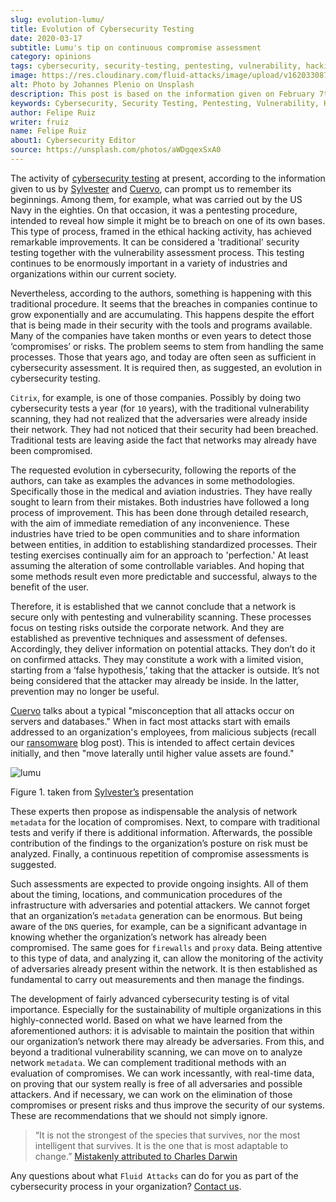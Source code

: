```yaml
---
slug: evolution-lumu/
title: Evolution of Cybersecurity Testing
date: 2020-03-17
subtitle: Lumu's tip on continuous compromise assessment
category: opinions
tags: cybersecurity, security-testing, pentesting, vulnerability, hacking, business
image: https://res.cloudinary.com/fluid-attacks/image/upload/v1620330870/blog/evolution-lumu/cover_s2kww9.webp
alt: Photo by Johannes Plenio on Unsplash
description: This post is based on the information given on February 7th by Sylvester, from Lumu, in his webinar 'Cybersecurity Testing Limitations & How to Overcome Them.'
keywords: Cybersecurity, Security Testing, Pentesting, Vulnerability, Hacking, Business, Ethical Hacking, Pentesting
author: Felipe Ruiz
writer: fruiz
name: Felipe Ruiz
about1: Cybersecurity Editor
source: https://unsplash.com/photos/aWDgqexSxA0
---
```


The activity of [cybersecurity testing](../../solutions/security-testing/)
at present,
according to the information
given to us by [Sylvester](https://www.youtube.com/watch?time_continue=1&v=rc8-0LV4tlU&feature=emb_logo)
and [Cuervo](https://lumu.io/wp-content/uploads/2019/10/en_wp_itstesting.pdf),
can prompt us to remember its beginnings. Among them, for example, what
was carried out by the US Navy in the eighties. On that occasion, it was
a pentesting procedure, intended to reveal how simple it might be to
breach on one of its own bases. This type of process, framed in the
ethical hacking activity, has achieved remarkable improvements. It can
be considered a 'traditional' security testing together with the
vulnerability assessment process. This testing continues to be
enormously important in a variety of industries and organizations within
our current society.

Nevertheless, according to the authors, something is happening with this
traditional procedure. It seems that the breaches in companies continue
to grow exponentially and are accumulating. This happens despite the
effort that is being made in their security with the tools and programs
available. Many of the companies have taken months or even years to
detect those ‘compromises’ or risks. The problem seems to stem from
handling the same processes. Those that years ago, and today are often
seen as sufficient in cybersecurity assessment. It is required then, as
suggested, an evolution in cybersecurity testing.

`Citrix`, for example, is one of those companies. Possibly by doing two
cybersecurity tests a year (for `10` years), with the traditional
vulnerability scanning, they had not realized that the adversaries were
already inside their network. They had not noticed that their security
had been breached. Traditional tests are leaving aside the fact that
networks may already have been compromised.

The requested evolution in cybersecurity, following the reports of the
authors, can take as examples the advances in some methodologies.
Specifically those in the medical and aviation industries. They have
really sought to learn from their mistakes. Both industries have
followed a long process of improvement. This has been done through
detailed research, with the aim of immediate remediation of any
inconvenience. These industries have tried to be open communities and to
share information between entities, in addition to establishing
standardized processes. Their testing exercises continually aim for an
approach to 'perfection.' At least assuming the alteration of some
controllable variables. And hoping that some methods result even more
predictable and successful, always to the benefit of the user.

Therefore, it is established that we cannot conclude that a network is
secure only with pentesting and vulnerability scanning. These processes
focus on testing risks outside the corporate network. And they are
established as preventive techniques and assessment of defenses.
Accordingly, they deliver information on potential attacks. They don’t
do it on confirmed attacks. They may constitute a work with a limited
vision, starting from a ‘false hypothesis,’ taking that the attacker is
outside. It’s not being considered that the attacker may already be
inside. In the latter, prevention may no longer be useful.

[Cuervo](https://lumu.io/wp-content/uploads/2019/10/en_wp_itstesting.pdf)
talks about a typical "misconception that all attacks occur on servers
and databases." When in fact most attacks start with emails addressed to
an organization's employees, from malicious subjects (recall our
[ransomware](../ransomware/) blog post). This is intended to affect
certain devices initially, and then "move laterally until higher value
assets are found."

<div class="imgblock">

![lumu](https://res.cloudinary.com/fluid-attacks/image/upload/v1620330869/blog/evolution-lumu/lumu_hxgnu1.webp)

<div class="title">

Figure 1. taken from [Sylvester’s](https://www.youtube.com/watch?time_continue=1&v=rc8-0LV4tlU&feature=emb_logo)
presentation

</div>

</div>

These experts then propose as indispensable the analysis of network
`metadata` for the location of compromises. Next, to compare with
traditional tests and verify if there is additional information.
Afterwards, the possible contribution of the findings to the
organization’s posture on risk must be analyzed. Finally, a continuous
repetition of compromise assessments is suggested.

Such assessments are expected to provide ongoing insights. All of them
about the timing, locations, and communication procedures of the
infrastructure with adversaries and potential attackers. We cannot
forget that an organization’s `metadata` generation can be enormous. But
being aware of the `DNS` queries, for example, can be a significant
advantage in knowing whether the organization’s network has already been
compromised. The same goes for `firewalls` and `proxy` data. Being
attentive to this type of data, and analyzing it, can allow the
monitoring of the activity of adversaries already present within the
network. It is then established as fundamental to carry out measurements
and then manage the findings.

The development of fairly advanced cybersecurity testing is of vital
importance. Especially for the sustainability of multiple organizations
in this highly-connected world. Based on what we have learned from the
aforementioned authors: it is advisable to maintain the position that
within our organization’s network there may already be adversaries. From
this, and beyond a traditional vulnerability scanning, we can move on to
analyze network `metadata`. We can complement traditional methods with
an evaluation of compromises. We can work incessantly, with real-time
data, on proving that our system really is free of all adversaries and
possible attackers. And if necessary, we can work on the elimination of
those compromises or present risks and thus improve the security of our
systems. These are recommendations that we should not simply ignore.

> “It is not the strongest of the species that survives, nor the most
> intelligent that survives. It is the one that is most adaptable to
> change.” [Mistakenly attributed to Charles
> Darwin](https://www.darwinproject.ac.uk/evolution-misquotation)

Any questions about what `Fluid Attacks` can do for you as part of the
cybersecurity process in your organization? [Contact
us](../../contact-us/).
